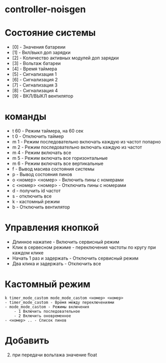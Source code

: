 # controller-noisgen


# Состояние системы
* [0] - Значения батареии
* [1] - Вкл/выкл доп зарядки
* [2] - Количество активных модулей доп зарядки
* [3] - Вольтаж батареи
* [4] - Время таймера
* [5] - Сигнализация 1
* [6] - Сигнализация 2
* [7] - Сигнализация 3
* [8] - Сигнализация 4
* [9] - ВКЛ/ВЫКЛ вентилятор


# команды
* t 60 - Режим таймера, на 60 сек
* t 0 -  Отключить таймер
* m 1  - Режим последовательно включать каждую из частот попарно
* m 2  - Режим последовательно включать каждую из частот
* m 4  - Режим включать все
* m 5  - Режим включать все горизонтальные
* m 6  - Режим включать все вертикальные
* f    - Вывод масива состояния системы
* p - Вывод состояния пинов
* o <номер> <номер> - Включить пины с номерами
* c <номер> <номер> - Отключить пины с номерами
* d - получить id частот
* s - отключить все
* k - кастомный режим
* b - Отключить вентилятор

# Управления кнопкой
* Длинное нажатие - Включить сервисный режим
* Клик в сервесном режиме - переключения частоты по кругу при каждом клике
* Начать 1 раз и задержать - Отключить сервисный режим
* Два клика и задержать - Отключить все

# Кастомный режим
```
k timer_mode_castom mode_mode_castom <номер> <номер>
- timer_mode_castom - Время между переключениями
- mode_mode_castom - Режимы включения
    - 1 Включить последовательное
    - 2 Включить оновременное
- <номер> .. - Список пинов
```

# Добавить
2) при передачи вольтажа значение float 